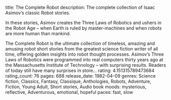 title: The Complete Robot
description: The complete collection of Isaac Asimov’s classic Robot stories.

In these stories, Asimov creates the Three Laws of Robotics and ushers in the Robot Age – when Earth is ruled by master-machines and when robots are more human than mankind.

The Complete Robot is the ultimate collection of timeless, amazing and amusing robot short stories from the greatest science fiction writer of all time, offering golden insights into robot thought processes. Asimov’s Three Laws of Robotics were programmed into real computers thirty years ago at the Massachusetts Institute of Technology – with surprising results. Readers of today still have many surprises in store…
rating: 4.151315789473684
rating_count: 76
pages: 688
release_date: 1982-04-09
genres: Science fiction, Classics, Fantasy, Classique, Anthologies, Robots, Adventure, Fiction, Young Adult, Short stories, Audio book
moods: mysterious, reflective, Adventurous, emotional, hopeful
paces: fast, slow